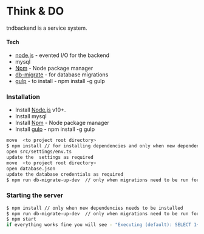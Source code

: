 # Think & DO

tndbackend is a service system.

#### Tech

- [node.js] - evented I/O for the backend
- mysql
- [Npm] - Node package manager
- [db-migrate] - for database migrations
- [gulp] - to install - npm install -g gulp

### Installation

- Install [Node.js](https://nodejs.org/) v10+.
- Install mysql
- Install [Npm] - Node package manager
- Install [gulp] - npm install -g gulp

```sh
move  <to project root directory>
$ npm install // for installing dependencies and only when new dependencies needs to be installed
open src/settings/env.ts
update the  settings as required
move  <to project root directory>
open database.json
update the database credentials as required
$ npm run db-migrate-up-dev  // only when migrations need to be run for dev env
```

### Starting the server

```sh
$ npm install // only when new dependencies needs to be installed
$ npm run db-migrate-up-dev  // only when migrations need to be run for dev env
$ npm start
if everything works fine you will see - "Executing (default): SELECT 1+1 AS result"
```

[node.js]: http://nodejs.org
[express]: http://expressjs.com
[gulp]: http://gulpjs.com
[npm]: https://www.npmjs.com
[db-migrate]: https://www.npmjs.com/package/db-migrate
[sequelize]: https://sequelize.org/
[gulp]: https://www.npmjs.com/package/gulp

